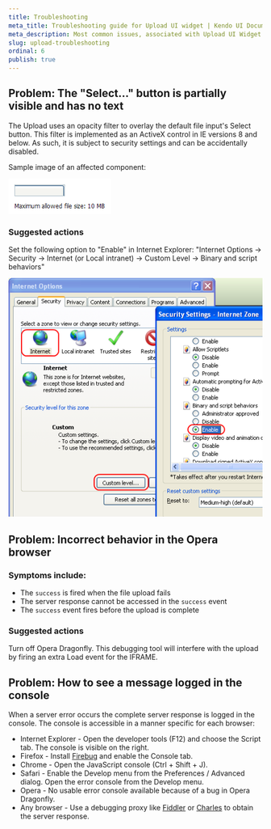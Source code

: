 ```yaml
---
title: Troubleshooting
meta_title: Troubleshooting guide for Upload UI widget | Kendo UI Documentation
meta_description: Most common issues, associated with Upload UI Widget and suggested solutions in quick steps.
slug: upload-troubleshooting
ordinal: 6
publish: true
---
```


## Problem: The "Select..." button is partially visible and has no text

The Upload uses an opacity filter to overlay the default file input's Select button.
This filter is implemented as an ActiveX control in IE versions 8 and below.
As such, it is subject to security settings and can be accidentally disabled.

Sample image of an affected component:

![](upload-activex.png)

### Suggested actions

Set the following option to "Enable" in Internet Explorer: "Internet Options -> Security -> Internet (or Local intranet) -> Custom Level -> Binary and script behaviors"

![](upload-ie-script-behaviors.png)

## Problem: Incorrect behavior in the Opera browser

### Symptoms include:

* The `success` is fired when the file upload fails
* The server response cannot be accessed in the `success` event
* The `success` event fires before the upload is complete

### Suggested actions

Turn off Opera Dragonfly. This debugging tool will interfere with the upload by firing an extra Load event for the IFRAME.

## Problem: How to see a message logged in the console

When a server error occurs the complete server response is logged in the console.
The console is accessible in a manner specific for each browser:

*   Internet Explorer - Open the developer tools (F12) and choose the Script tab. The console is visible on the right.
*   Firefox - Install [Firebug](http://getfirebug.com/downloads) and enable the Console tab.
*   Chrome - Open the JavaScript console (Ctrl + Shift + J).
*   Safari - Enable the Develop menu from the Preferences / Advanced dialog. Open the error console from the Develop menu.
*   Opera - No usable error console available because of a bug in Opera Dragonfly.
*   Any browser - Use a debugging proxy like [Fiddler](http://www.fiddler2.com/fiddler2/) or [Charles](http://www.charlesproxy.com/) to obtain the server response.
